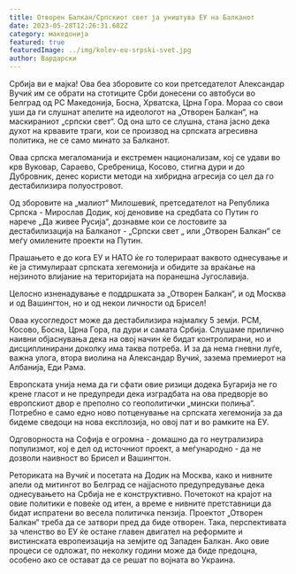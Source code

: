 ```yaml
---
title: Отворен Балкан/Српскиот свет ја уништува ЕУ на Балканот
date: 2023-05-28T12:26:31.682Z
category: македонија
featured: true
featuredImage: ../img/kolev-eu-srpski-svet.jpg
author: Вардарски
---
```

Србија ви е мајка! Ова беа зборовите со кои претседателот Александар Вучиќ им се обрати на стотиците Срби донесени со автобуси во Белград од РС Македонија, Босна, Хрватска, Црна Гора. Мораа со свои уши да ги слушнат апелите на идеологот на „Отворен Балкан“, на маскираниот „српски свет“. Од она што се слушна, стана јасно дека духот на крвавите траги, кои се производ на српската агресивна политика, не се само минато за Балканот.

Оваа српска мегаломанија и екстремен национализам, кој се удави во крв Вуковар, Сараево, Сребреница, Косово, стигна дури и до Дубровник, денес користи методи на хибридна агресија со цел да го дестабилизира полуостровот.

Од зборовите на „малиот“ Милошевиќ, претседателот на Република Српска - Мирослав Додик, кој деновиве на средбата со Путин го нарече „Да живее Русија“, дознавме кои се лостовите за дестабилизација на Балканот - „Српски свет „ или „Отворен Балкан“ се меѓу омилените проекти на Путин.

Прашањето е до кога ЕУ и НАТО ќе го толерираат ваквото однесување и ќе ја стимулираат српската хегемонија и обидите за враќање на нејзиното влијание на територијата на поранешна Југославија.

Целосно изненадување е поддршката за „Отворен Балкан“, и од Москва и од Вашингтон, но и од некои личности од Брисел!

Оваа кусогледост може да дестабилизира најмалку 5 земји. РСМ, Косово, Босна, Црна Гора, па дури и самата Србија. Слушаме прилично наивни објаснувања дека на овој начин ќе бидат контролирани, но и дисциплинирани доколку има таква потреба. И за да нема гневни луѓе, важна улога, втора виолина на Александар Вучиќ, зазема премиерот на Албанија, Еди Рама.

Европската унија нема да ги сфати овие ризици додека Бугарија не го крене гласот и не предупреди дека изградбата на ова предворје во европскиот двор е преполно со геополитички „мински полиња“. Потребно е само едно ново потценување на српската хегемонија за да бидеме сведоци на нова експлозија, но овој пат и во рамките на ЕУ.

Одговорноста на Софија е огромна - домашно да го неутрализира популизмот, кој е дел од источниот проект, а меѓународно - да не дозволи наивност во Брисел и Вашингтон.

Реториката на Вучиќ и посетата на Додик на Москва, како и нивните апели од митингот во Белград се најјасното предупредување дека однесувањето на Србија не е конструктивно. Почетокот на крајот на овие политики е повеќе од итен, а време е нивните претставници да бидат испратени во весела политичка пензија. Проектот „Отворен Балкан“ треба да се затвори пред да биде отворен. Така, перспективата за членство во ЕУ ќе остане главен двигател на реформите и вистинската европеизација на земјите од Западен Балкан. Ако овие процеси се одложат, по неколку години може да биде предоцна, особено ако се остават да се решат по војната во Украина.